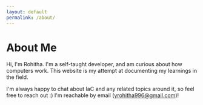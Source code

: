 ```yaml
---
layout: default
permalink: /about/
---
```

# About Me

Hi, I'm Rohitha. I'm a self-taught developer, and am curious about how computers work.
This website is my attempt at documenting my learnings in the field.

I'm always happy to chat about IaC and any related topics around it, so feel free to reach out :) I'm reachable by email (yrohitha996@gmail.com)!
